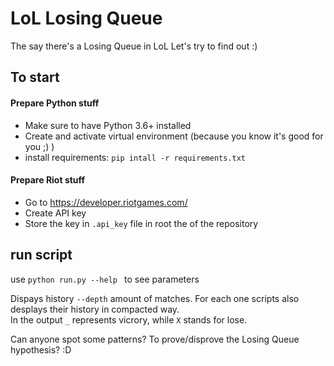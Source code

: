 # LoL Losing Queue 
The say there's a Losing Queue in LoL
Let's try to find out :)

## To start
#### Prepare Python stuff
- Make sure to have Python 3.6+ installed
- Create and activate virtual environment (because you know it's good for you ;) )
- install requirements: `pip intall -r requirements.txt` 
#### Prepare Riot stuff
- Go to https://developer.riotgames.com/ 
- Create API key
- Store the key in `.api_key` file in root the of the repository

## run script
use `python run.py --help ` to see parameters

Dispays history `--depth` amount of matches. For each one scripts also desplays their history in compacted way. <br>
In the output `_` represents vicrory, while `X` stands for lose.

Can anyone spot some patterns? To prove/disprove the Losing Queue hypothesis? :D

